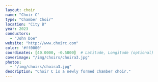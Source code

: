 ```yaml
---
layout: choir
name: "Choir C"
type: "Chamber Choir"
location: "City B"
year: 2023
conductors:
  - "John Doe"
website: "http://www.choirc.com"
color: '#ff0000'
coordinates: [40.0000, -0.5000]  # Latitude, Longitude (optional)
coverimage: "/img/choirs/choira3.jpg"
photos:
  - "/img/choirs/choira3.jpg"
description: "Choir C is a newly formed chamber choir."
---
```

